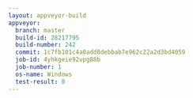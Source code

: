 ```yaml
---
layout: appveyor-build
appveyor:
  branch: master
  build-id: 28217795
  build-number: 242
  commit: 1c7fb101c4a0add8debbab7e962c22a2d3bd4059
  job-id: 4yhkgeie92vpg88b
  job-number: 1
  os-name: Windows
  test-result: 0
---
```

